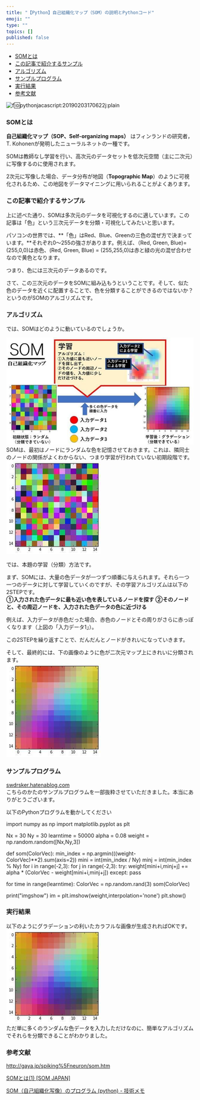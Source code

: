 ```yaml
---
title: "【Python】自己組織化マップ（SOM）の説明とPythonコード"
emoji: ""
type: ""
topics: []
published: false
---
```


* [SOMとは](#SOMとは)
* [この記事で紹介するサンプル](#この記事で紹介するサンプル)
* [アルゴリズム](#アルゴリズム)
* [サンプルプログラム](#サンプルプログラム)
* [実行結果](#実行結果)
* [参考文献](#参考文献)

![f:id:pythonjacascript:20190203170622j:plain](/images/ppythonjacascript2019020320190203170622.jpg "f:id:pythonjacascript:20190203170622j:plain")

### SOMとは

**自己組織化マップ（SOP、Self-organizing maps）** はフィンランドの研究者，T. Kohonenが発明したニューラルネットの一種です。

SOMは教師なし学習を行い、高次元のデータセットを低次元空間（主に二次元）に写像するのに使用されます。

2次元に写像した場合、データ分布が地図（**Topographic Map**）のように可視化されるため、この地図をデータマイニングに用いられることがよくあります。  
  
  
### この記事で紹介するサンプル

上に述べた通り、SOMは多次元のデータを可視化するのに適しています。この記事は「色」という三次元データを分類・可視化してみたいと思います。

パソコンの世界では、**「色」はRed、Blue、Greenの三色の混ぜ方で決まっています。**それぞれ0～255の強さがあります。例えば、（Red, Green, Blue)= (255,0,0)は赤色、(Red, Green, Blue) = (255,255,0)は赤と緑の光の混ぜ合わせなので黄色となります。

つまり、色には三次元のデータあるのです。

さて、この三次元のデータをSOMに組み込もうということです。そして、似た色のデータを近くに配置することで、色を分類することができるのではないか？というのがSOMのアルゴリズムです。  
  
  
### アルゴリズム

では、SOMはどのように動いているのでしょうか。

  
![f:id:pythonjacascript:20190203173218j:plain](/images/ppythonjacascript2019020320190203173218.jpg "f:id:pythonjacascript:20190203173218j:plain")  
SOMは、最初はノードにランダムな色を記憶させておきます。これは、隣同士のノードの関係がよくわからない、つまり学習が行われていない初期段階です。  
![f:id:pythonjacascript:20190203173919j:plain](/images/ppythonjacascript2019020320190203173919.jpg "f:id:pythonjacascript:20190203173919j:plain")
  
  
では、本題の学習（分類）方法です。

まず、SOMには、大量の色データが一つずつ順番に与えられます。それら一つ一つのデータに対して学習していくのですが、その学習アルゴリズムは以下の2STEPです。  
 **➀入力された色データに最も近い色を表しているノードを探す** 
 **②そのノードと、その周辺ノードを、入力された色データの色に近づける**

例えば、入力データが赤色だった場合、赤色のノードとその周りがさらに赤っぽくなります（上図の「入力データ1」）。

この2STEPを繰り返すことで、だんだんとノードがきれいになっていきます。

そして、最終的には、下の画像のように色が二次元マップ上にきれいに分類されます。  
![f:id:pythonjacascript:20190203173959j:plain](/images/ppythonjacascript2019020320190203173959.jpg "f:id:pythonjacascript:20190203173959j:plain")  
  
  
### サンプルプログラム

[swdrsker.hatenablog.com](http://swdrsker.hatenablog.com/entry/2016/12/08/171356)  
こちらのかたのサンプルプログラムを一部抜粋させていただきました。本当にありがとうございます。

以下のPythonプログラムを動かしてください

import numpy as np
import matplotlib.pyplot as plt

Nx = 30
Ny = 30
learntime = 50000
alpha = 0.08
weight = np.random.random([Nx,Ny,3])

def som(ColorVec):
    min_index = np.argmin(((weight-ColorVec)**2).sum(axis=2))
    mini = int(min_index / Ny)
    minj = int(min_index % Ny)
    for i in range(-2,3):
        for j in range(-2,3):
            try:
                weight[mini+i,minj+j] += alpha * (ColorVec - weight[mini+i,minj+j])
            except:
                pass
    
for time in range(learntime):
    ColorVec = np.random.rand(3)
    som(ColorVec)
    
print("imgshow")
im = plt.imshow(weight,interpolation='none')
plt.show()
  
  
### 実行結果

以下のようにグラデーションの利いたカラフルな画像が生成されればOKです。  
![f:id:pythonjacascript:20190203173959j:plain](/images/ppythonjacascript2019020320190203173959.jpg "f:id:pythonjacascript:20190203173959j:plain")  
ただ単に多くのランダムな色データを入力しただけなのに、簡単なアルゴリズムでそれらを分類できることがわかりました。  
  
  
### 参考文献

<http://gaya.jp/spiking%5Fneuron/som.htm>

[SOMとは(1) \[SOM JAPAN\]](http://www.somj.com/what%5Fsom/what%5Fsom01.htm)

[SOM（自己組織化写像）のプログラム (python) - 技術メモ](http://swdrsker.hatenablog.com/entry/2016/12/08/171356)